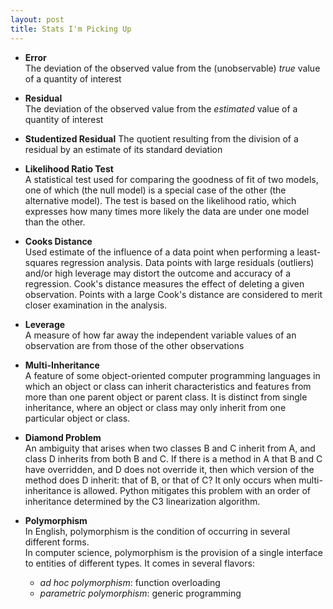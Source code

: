 ```yaml
---
layout: post
title: Stats I'm Picking Up
---
```


* **Error**  
The deviation of the observed value from the (unobservable) *true* value of a quantity of interest 
* **Residual**  
The deviation of the observed value from the *estimated* value of a quantity of interest 
* **Studentized Residual** 
The quotient resulting from the division of a residual by an estimate of its standard deviation
* **Likelihood Ratio Test**  
A statistical test used for comparing the goodness of fit of two models, one of which (the null model) is a special case of the other (the alternative model). The test is based on the likelihood ratio, which expresses how many times more likely the data are under one model than the other. 
* **Cooks Distance**  
Used estimate of the influence of a data point when performing a least-squares regression analysis.  Data points with large residuals (outliers) and/or high leverage may distort the outcome and accuracy of a regression. Cook's distance measures the effect of deleting a given observation. Points with a large Cook's distance are considered to merit closer examination in the analysis. 
* **Leverage**  
A measure of how far away the independent variable values of an observation are from those of the other observations


* **Multi-Inheritance**  
A feature of some object-oriented computer programming languages in which an object or class can inherit characteristics and features from more than one parent object or parent class. It is distinct from single inheritance, where an object or class may only inherit from one particular object or class.
* **Diamond Problem**  
An ambiguity that arises when two classes B and C inherit from A, and class D inherits from both B and C. If there is a method in A that B and C have overridden, and D does not override it, then which version of the method does D inherit: that of B, or that of C?  It only occurs when multi-inheritance is allowed.  Python mitigates this problem with an order of inheritance determined by the C3 linearization algorithm.  
* **Polymorphism**  
In English, polymorphism is the condition of occurring in several different forms.  
In computer science, polymorphism is the provision of a single interface to entities of different types.  It comes in several flavors:  
  - *ad hoc polymorphism*:
  function overloading
  - *parametric polymorphism*:
  generic programming
